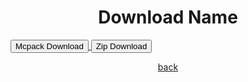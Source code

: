# Download Name
<a href="/campfiresmokeremover/campfire-smoke-remover-mcpack.mcpack" download="campfire-smoke-remover-mcpack"> 
<button type="button">Mcpack Download</button> 
</a>

<a href="/campfiresmokeremover/campfire-smoke-remover-zip.zip" download="campfire-smoke-remover-zip"> 
<button type="button">Zip Download</button> 
</a>

<a href="https://streetle.ml/packs">back</a>

<style>
h1 {text-align: center;}
p {text-align: center;}
div {text-align: center;}
</style>
